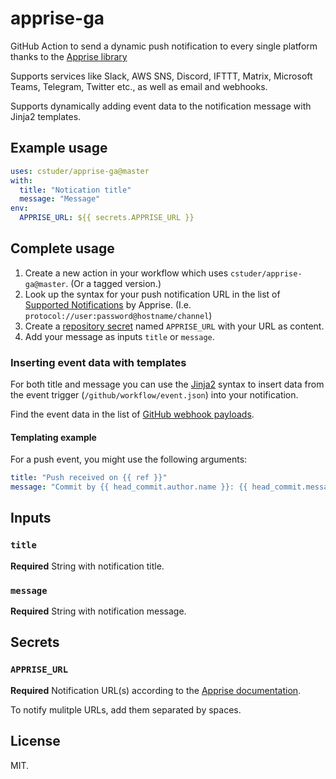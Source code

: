 # apprise-ga

GitHub Action to send a dynamic push notification to every single platform thanks to the [Apprise library](https://github.com/caronc/apprise)

Supports services like Slack, AWS SNS, Discord, IFTTT, Matrix, Microsoft Teams, Telegram, Twitter etc., as well as email and webhooks.

Supports dynamically adding event data to the notification message with Jinja2 templates.

## Example usage

```yaml
uses: cstuder/apprise-ga@master
with:
  title: "Notication title"
  message: "Message"
env:
  APPRISE_URL: ${{ secrets.APPRISE_URL }}
```

## Complete usage

1. Create a new action in your workflow which uses `cstuder/apprise-ga@master`. (Or a tagged version.)
1. Look up the syntax for your push notification URL in the list of [Supported Notifications](https://github.com/caronc/apprise#supported-notifications) by Apprise. (I.e. `protocol://user:password@hostname/channel`)
1. Create a [repository secret](https://help.github.com/en/actions/configuring-and-managing-workflows/creating-and-storing-encrypted-secrets) named `APPRISE_URL` with your URL as content.
1. Add your message as inputs `title` or `message`.

### Inserting event data with templates

For both title and message you can use the [Jinja2](http://jinja.pocoo.org) syntax to insert data from the event trigger (`/github/workflow/event.json`) into your notification.

Find the event data in the list of [GitHub webhook payloads](https://developer.github.com/v3/activity/events/types/).

#### Templating example

For a push event, you might use the following arguments:

```yaml
title: "Push received on {{ ref }}"
message: "Commit by {{ head_commit.author.name }}: {{ head_commit.message | truncate(128) }} ({{ head_commit.id[0:7] }})"
```

## Inputs

### `title`

**Required** String with notification title.

### `message`

**Required** String with notification message.

## Secrets

### `APPRISE_URL`

**Required** Notification URL(s) according to the [Apprise documentation](https://github.com/caronc/apprise#supported-notifications).

To notify mulitple URLs, add them separated by spaces.

## License

MIT.

